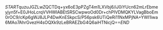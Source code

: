 $START$quzuJGZLwZQCTDq+yx6oE3pPZgT4m1LXVbj6/iJ0iYUcn62mLrEbmeyjyn5f+E0JHoLcrqVVHWlABEtSRSCwpwoOd0Dr+chPIVDMQKYLVagBboEm0rOC9/cKp6gWJ8JLP4DwKnESkpcS/P56psk6UTiQeRi11NxMPjNA+YWI1iwa6MAo7AhrGvezH4sOQXk9zLeBRAEZbG4Q6aiHTNicjQ==$END$